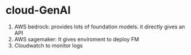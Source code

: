 # cloud-GenAI

1. AWS bedrock: provides lots of foundation models. it directly gives an API
2. AWS sagemaker: It gives enviroment to deploy FM
3. Cloudwatch to monitor logs
